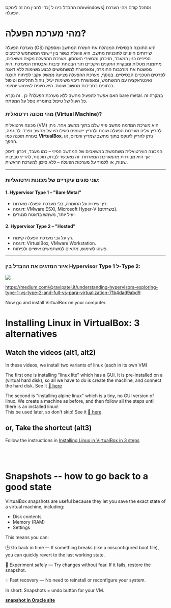 

כדי להבין מה זה לינוקס[ ומה ההבדל בינו לwindows]  נסתכל קודם מהי מערכת הפעלה.

# מהי מערכת הפעלה?

מערכת הפעלה (OS) היא התוכנה הבסיסית המנהלת את חומרת המחשב ומספקת שירותים חיוניים לתוכניות מחשב. היא פועלת כגשר בין יישומי המשתמש לרכיבים הפיזיים כגון המעבד, הזיכרון ומכשירי האחסון. מערכת ההפעלה מקצה משאבים, מתזמנת מטלות ומבקרת התקנים היקפיים תוך הבטחת יציבות ואבטחת המערכת. היא מפשטת את מורכבות החומרה, ומאפשרת למשתמשים לבצע משימות ללא דאגה לפרטים הטכניים הבסיסיים. בנוסף, מערכת ההפעלה מציעה ממשק עקבי לפיתוח תוכנה ואינטראקציה עם המשתמש, ומאפשרת ריבוי משימות יעיל, ניהול תהליכים וטיפול בנתונים בסביבות מחשוב שונות. היא חיונית לשימוש יומיומי.

האם אפשר להפעיל מחשב ללא מערכת הפעלה?
כן . זה נקרא bare metal.
במקרה זה כל העול של טיפול בחומרה נופל על המפתח.



### מהי מכונה וירטואלית (Virtual Machine)?

מכונה וירטואלית (VM) היא מערכת המדמה מחשב פיזי שלם בתוך מחשב אחר. ניתן להריץ עליה מערכות הפעלה שונות ולהריץ יישומים כאילו היו על מחשב נפרד. לדוגמה, בעזרת תוכנה כמו **VirtualBox**, ניתן להריץ לינוקס בתוך מחשב שמריץ ווינדוס, או ההפך.

המכונה הווירטואלית משתמשת במשאבים של המחשב הפיזי – כמו מעבד, זיכרון ודיסק – אך היא מבודדת מהמערכת המארחת. זה מאפשר לבדוק תוכנות, להריץ סביבות שונות, או ללמוד על מערכות הפעלה – ללא סיכון למערכת הראשית.

---

### שני סוגים עיקריים של מכונות וירטואליות:

#### 1. Hypervisor Type 1 – "Bare Metal"
- רץ ישירות על החומרה, בלי מערכת הפעלה מארחת.
- דוגמה: VMware ESXi, Microsoft Hyper-V (בשרתים).
- יעיל יותר, משמש בדאטה סנטרים.

#### 2. Hypervisor Type 2 – "Hosted"
- רץ על גבי מערכת הפעלה קיימת.
- דוגמה: VirtualBox, VMware Workstation.
- פשוט לשימוש, מתאים למשתמשים אישיים ולפיתוח.

---

### איור המדגים את ההבדל בין Hypervisor Type 1 ל-Type 2:


![ ](https://miro.medium.com/v2/resize:fit:4800/format:webp/0*r7b1FbiZM3bdTZDf.png)

https://medium.com/@ravipatel.it/understanding-hypervisors-exploring-type-1-vs-type-2-and-full-vs-para-virtualization-71b4dad9abd9


Now go and install VirtualBox on your computer.


# Installing Linux in VirtualBox: 3 alternatives

## Watch the videos (alt1, alt2)
In these videos, we install two variants of linux (each in its own VM)

The first one is installing "linux lite" which has a GUI. It is pre-installed on a (virtual hard disk), so all we have to do is create the machine, and connect the hard disk. See it [🎥 here](https://panoptotech.cloud.panopto.eu/Panopto/Pages/Viewer.aspx?id=98ca8b22-12aa-497e-b254-b2b000826174)

The second is "installing alpine linux" which is a tiny, no GUI version of linux. We create a machine as before, and then follow all the steps until there is an installed linux!
<br>This be used later, so don't skip!  See it [🎥 here](https://panoptotech.cloud.panopto.eu/Panopto/Pages/Viewer.aspx?id=0e2f5dde-03a0-4a7e-bd73-b2b000826177)

## or, Take the shortcut (alt3)
Follow the instructions in [Installing Linux in VirtualBox in 3 steps](https://technionmail-my.sharepoint.com/:w:/g/personal/dds_lab_technion_ac_il/EfPtB96oB9dHqYUbm7BVEgAByq1XvgowgT4PI_ka06Y8yQ?e=6ViDmB) 

<br><br>

# Snapshots -- how to go back to a good state
VirtualBox snapshots are useful because they let you save the exact state of a virtual machine, including:

* Disk contents
* Memory (RAM)
* Settings

This means you can:

🕒 Go back in time — If something breaks (like a misconfigured boot file), you can quickly revert to the last working state.

🧪 Experiment safely — Try changes without fear. If it fails, restore the snapshot.

💡 Fast recovery — No need to reinstall or reconfigure your system.

In short: Snapshots = undo button for your VM.

[**snapshot in Oracle site**](https://docs.oracle.com/en/virtualization/virtualbox/6.0/user/snapshots.html)